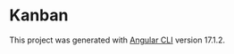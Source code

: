 # Kanban

This project was generated with [Angular CLI](https://github.com/angular/angular-cli) version 17.1.2.

